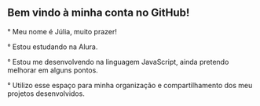## Bem vindo à minha conta no GitHub!

° Meu nome é Júlia, muito prazer!

° Estou estudando na Alura.

° Estou me desenvolvendo na linguagem JavaScript, ainda pretendo melhorar em alguns pontos.

° Utilizo esse espaço para minha organização e compartilhamento dos meu projetos desenvolvidos.
<!--
**jutfarah/jutfarah** is a ✨ _special_ ✨ repository because its `README.md` (this file) appears on your GitHub profile.

Here are some ideas to get you started:

- 🔭 I’m currently working on ...
- 🌱 I’m currently learning ...
- 👯 I’m looking to collaborate on ...
- 🤔 I’m looking for help with ...
- 💬 Ask me about ...
- 📫 How to reach me: ...
- 😄 Pronouns: ...
- ⚡ Fun fact: ...
-->
